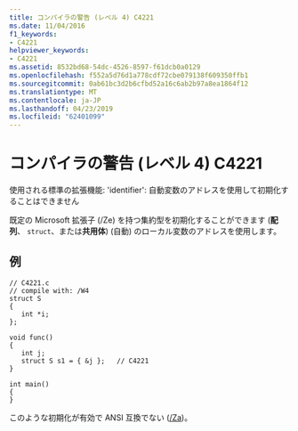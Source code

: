 ```yaml
---
title: コンパイラの警告 (レベル 4) C4221
ms.date: 11/04/2016
f1_keywords:
- C4221
helpviewer_keywords:
- C4221
ms.assetid: 8532bd68-54dc-4526-8597-f61dcb0a0129
ms.openlocfilehash: f552a5d76d1a778cdf72cbe079138f609350ffb1
ms.sourcegitcommit: 0ab61bc3d2b6cfbd52a16c6ab2b97a8ea1864f12
ms.translationtype: MT
ms.contentlocale: ja-JP
ms.lasthandoff: 04/23/2019
ms.locfileid: "62401099"
---
```

# <a name="compiler-warning-level-4-c4221"></a>コンパイラの警告 (レベル 4) C4221

使用される標準の拡張機能: 'identifier': 自動変数のアドレスを使用して初期化することはできません

既定の Microsoft 拡張子 (/Ze) を持つ集約型を初期化することができます (**配列**、 `struct`、または**共用体**) (自動) のローカル変数のアドレスを使用します。

## <a name="example"></a>例

```
// C4221.c
// compile with: /W4
struct S
{
   int *i;
};

void func()
{
   int j;
   struct S s1 = { &j };   // C4221
}

int main()
{
}
```

このような初期化が有効で ANSI 互換でない ([/Za](../../build/reference/za-ze-disable-language-extensions.md))。